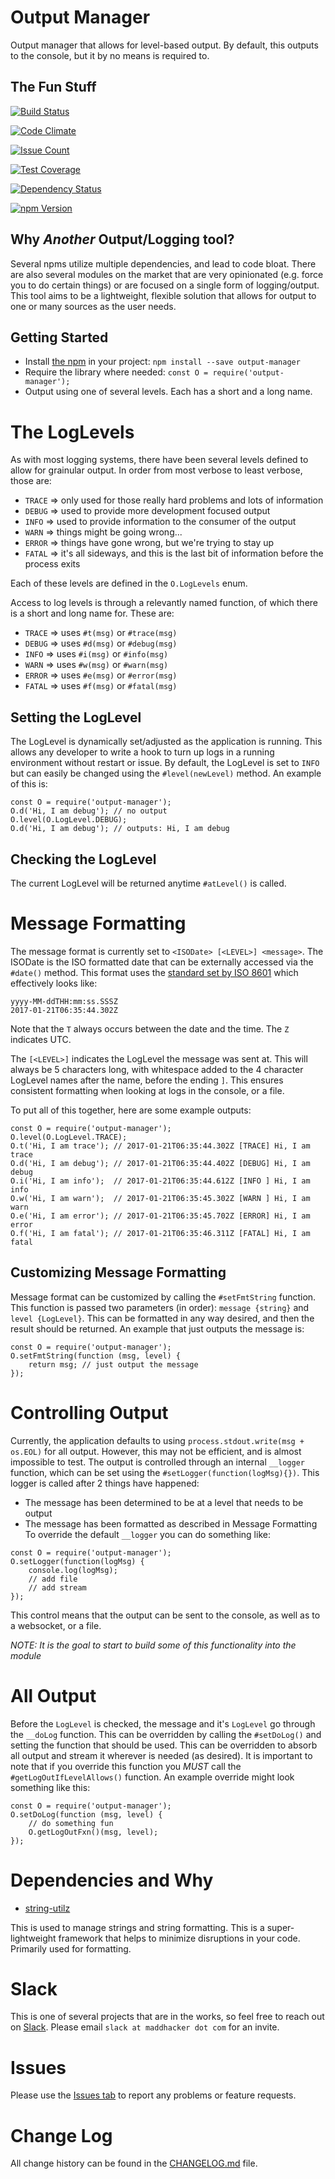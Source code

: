 # Output Manager
Output manager that allows for level-based output.  By default, this outputs to the console, but it by no means is required to.

## The Fun Stuff
[![Build Status](https://secure.travis-ci.org/MaddHacker/output-manager.svg?branch=master)](http://travis-ci.org/MaddHacker/output-manager)

[![Code Climate](https://codeclimate.com/github/MaddHacker/output-manager/badges/gpa.svg)](https://codeclimate.com/github/MaddHacker/output-manager)

[![Issue Count](https://codeclimate.com/github/MaddHacker/output-manager/badges/issue_count.svg)](https://codeclimate.com/github/MaddHacker/output-manager)

[![Test Coverage](https://codeclimate.com/github/MaddHacker/output-manager/badges/coverage.svg)](https://codeclimate.com/github/MaddHacker/output-manager/coverage)

[![Dependency Status](https://david-dm.org/MaddHacker/output-manager/status.svg)](https://david-dm.org/MaddHacker/output-manager)

[![npm Version](https://badge.fury.io/js/output-manager.svg)](https://badge.fury.io/js/output-manager)

## Why *Another* Output/Logging tool?
Several npms utilize multiple dependencies, and lead to code bloat.  There are also several modules on the market that are very opinionated (e.g. force you to do certain things) or are focused on a single form of logging/output.  This tool aims to be a lightweight, flexible solution that allows for output to one or many sources as the user needs.

## Getting Started
- Install [the npm](https://www.npmjs.com/package/output-manager) in your project: `npm install --save output-manager`
- Require the library where needed: `const O = require('output-manager');`
- Output using one of several levels.  Each has a short and a long name.

# The LogLevels
As with most logging systems, there have been several levels defined to allow for grainular output.  In order from most verbose to least verbose, those are:
- `TRACE` => only used for those really hard problems and lots of information
- `DEBUG` => used to provide more development focused output
- `INFO` => used to provide information to the consumer of the output
- `WARN` => things might be going wrong...
- `ERROR` => things have gone wrong, but we're trying to stay up
- `FATAL` => it's all sideways, and this is the last bit of information before the process exits

Each of these levels are defined in the `O.LogLevels` enum.

Access to log levels is through a relevantly named function, of which there is a short and long name for.  These are:
- `TRACE` => uses `#t(msg)` or `#trace(msg)`
- `DEBUG` => uses `#d(msg)` or `#debug(msg)`
- `INFO` => uses `#i(msg)` or `#info(msg)`
- `WARN` => uses `#w(msg)` or `#warn(msg)`
- `ERROR` => uses `#e(msg)` or `#error(msg)`
- `FATAL` => uses `#f(msg)` or `#fatal(msg)`

## Setting the LogLevel
The LogLevel is dynamically set/adjusted as the application is running.  This allows any developer to write a hook to turn up logs in a running environment without restart or issue.  By default, the LogLevel is set to `INFO` but can easily be changed using the `#level(newLevel)` method.  An example of this is:
```
const O = require('output-manager');
O.d('Hi, I am debug'); // no output
O.level(O.LogLevel.DEBUG);
O.d('Hi, I am debug'); // outputs: Hi, I am debug
```

## Checking the LogLevel
The current LogLevel will be returned anytime `#atLevel()` is called.

# Message Formatting
The message format is currently set to `<ISODate> [<LEVEL>] <message>`.  The ISODate is the ISO formatted date that can be externally accessed via the `#date()` method.  This format uses the [standard set by ISO 8601](https://en.wikipedia.org/wiki/ISO_8601) which effectively looks like:
```
yyyy-MM-ddTHH:mm:ss.SSSZ
2017-01-21T06:35:44.302Z
```
Note that the `T` always occurs between the date and the time.  The `Z` indicates UTC.

The `[<LEVEL>]` indicates the LogLevel the message was sent at.  This will always be 5 characters long, with whitespace added to the 4 character LogLevel names after the name, before the ending `]`.  This ensures consistent formatting when looking at logs in the console, or a file.

To put all of this together, here are some example outputs:
```
const O = require('output-manager');
O.level(O.LogLevel.TRACE);
O.t('Hi, I am trace'); // 2017-01-21T06:35:44.302Z [TRACE] Hi, I am trace
O.d('Hi, I am debug'); // 2017-01-21T06:35:44.402Z [DEBUG] Hi, I am debug
O.i('Hi, I am info');  // 2017-01-21T06:35:44.612Z [INFO ] Hi, I am info
O.w('Hi, I am warn');  // 2017-01-21T06:35:45.302Z [WARN ] Hi, I am warn
O.e('Hi, I am error'); // 2017-01-21T06:35:45.702Z [ERROR] Hi, I am error
O.f('Hi, I am fatal'); // 2017-01-21T06:35:46.311Z [FATAL] Hi, I am fatal
```

## Customizing Message Formatting
Message format can be customized by calling the `#setFmtString` function.  This function is passed two parameters (in order): `message {string}` and `level {LogLevel}`.  This can be formatted in any way desired, and then the result should be returned.  An example that just outputs the message is:
```
const O = require('output-manager');
O.setFmtString(function (msg, level) {
    return msg; // just output the message
});
```

# Controlling Output
Currently, the application defaults to using `process.stdout.write(msg + os.EOL)` for all output.  However, this may not be efficient, and is almost impossible to test.  The output is controlled through an internal `__logger` function, which can be set using the `#setLogger(function(logMsg){})`.  This logger is called after 2 things have happened:
- The message has been determined to be at a level that needs to be output
- The message has been formatted as described in Message Formatting
To override the default `__logger` you can do something like:
```
const O = require('output-manager');
O.setLogger(function(logMsg) {
    console.log(logMsg);
    // add file
    // add stream
});
```
This control means that the output can be sent to the console, as well as to a websocket, or a file.

*NOTE: It is the goal to start to build some of this functionality into the module*

# All Output
Before the `LogLevel` is checked, the message and it's `LogLevel` go through the `__doLog` function.  This can be overridden by calling the `#setDoLog()` and setting the function that should be used.  This can be overridden to absorb all output and stream it wherever is needed (as desired).  It is important to note that if you override this function you *MUST* call the `#getLogOutIfLevelAllows()` function.  An example override might look something like this:
```
const O = require('output-manager');
O.setDoLog(function (msg, level) {
    // do something fun
    O.getLogOutFxn()(msg, level);
});
```

# Dependencies and Why
- [string-utilz](https://www.npmjs.com/package/string-utilz)

This is used to manage strings and string formatting.  This is a super-lightweight framework that helps to minimize disruptions in your code.  Primarily used for formatting.

# Slack
This is one of several projects that are in the works, so feel free to reach out on [Slack](https://maddhacker.slack.com/).  Please email `slack at maddhacker dot com` for an invite.

# Issues
Please use the [Issues tab](../../issues) to report any problems or feature requests.

# Change Log
All change history can be found in the [CHANGELOG.md](CHANGELOG.md) file.
